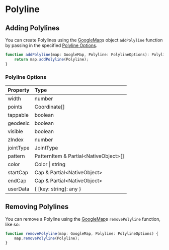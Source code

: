 # Polyline
## Adding Polylines

You can create Polylines using the [GoogleMap](GoogleMap.md)s object `addPolyline` function by passing in the specified [Polyline Options](#polyline-options).

```ts
function addPolyline(map: GoogleMap, Polyline: PolylineOptions): Polyline {
	return map.addPolyline(Polyline);
}
```
### Polyline Options

| Property | Type 
|:---------|:-----
width | number | 
points | Coordinate[] | 
tappable | boolean | 
geodesic | boolean | 
visible | boolean | 
zIndex | number | 
jointType | JointType | 
pattern | PatternItem & Partial\<NativeObject\>[] | 
color | Color \| string | 
startCap | Cap & Partial\<NativeObject\> | 
endCap | Cap & Partial\<NativeObject\> | 
userData | { [key: string]: any } | 

## Removing Polylines

You can remove a Polyline using the [GoogleMap](GoogleMap.md)s `removePolyline` function, like so: 

```ts
function removePolyline(map: GoogleMap, Polyline: PolylineOptions) {
	map.removePolyline(Polyline);
}
```
